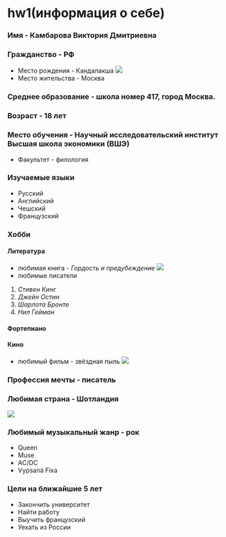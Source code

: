 # hw1(информация о себе) 
### Имя - Камбарова Виктория Дмитриевна 
### Гражданство - РФ
* Место рождения - Кандалакша 
![](https://akuaku.ru/cache/915x515/d9310c41b2284451be8de0735b8010b5.jpg)
* Место жительства - Москва 
### Среднее образование - школа номер 417, город Москва.
### Возраст - 18 лет
### Место обучения - Научный исследовательский институт Высшая школа экономики (ВШЭ) 
* Факультет - филология 
### Изучаемые языки
* Русский 
* Английский
* Чешский 
* Французский
### Хобби
#### Литература 
* любимая книга - *Гордость и предубеждение*
![](https://i.ytimg.com/vi/ed0N7XgYplM/maxresdefault.jpg)
* любимые писатели 
1. *Стивен Кинг*
2. *Джейн Остин*
3. *Шарлота Бронте*
4. *Нил Гейман*
#### Фортепиано 
#### Кино
- любимый фильм - звёздная пыль 
![](http://dreamworlds.ru/uploads/posts/2013-07/1374475127_w800x600_4610.jpg)
### Профессия мечты - писатель 
### Любимая страна - Шотландия 
![](https://bestmaps.ru/files/content_images/20143005142638.jpg)
### Любимый музыкальный жанр - рок 
* Queen 
* Muse
* AC/DC
* Vypsaná Fixa

### Цели на ближайшие 5 лет
* Закончить университет 
* Найти работу
* Выучить французский 
* Уехать из России
